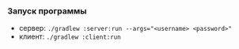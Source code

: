 ### Запуск программы

- сервер: `./gradlew :server:run --args="<username> <password>"`
- клиент: `./gradlew :client:run`
